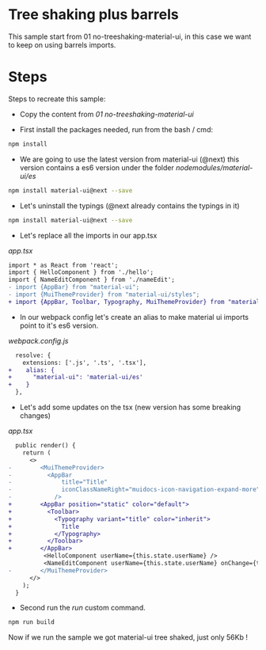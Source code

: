 # Tree shaking plus barrels

This sample start from 01 no-treeshaking-material-ui, in this case we want to keep on using barrels imports.

# Steps

Steps to recreate this sample:

- Copy the content from _01 no-treeshaking-material-ui_

- First install the packages needed, run from the bash / cmd:

```bash
npm install
```

- We are going to use the latest version from material-ui (@next) this version contains a es6 version under
the folder _nodemodules/material-ui/es_

```bash
npm install material-ui@next --save
```

- Let's uninstall the typings (@next already contains the typings in it)

```bash
npm install material-ui@next --save
```

- Let's replace all the imports in our app.tsx

_app.tsx_

```diff
import * as React from 'react';
import { HelloComponent } from './hello';
import { NameEditComponent } from './nameEdit';
- import {AppBar} from "material-ui";
- import {MuiThemeProvider} from "material-ui/styles";
+ import {AppBar, Toolbar, Typography, MuiThemeProvider} from "material-ui";
```

- In our webpack config let's create an alias to make material ui imports point to
it's es6 version.

_webpack.config.js_

```diff
  resolve: {
    extensions: ['.js', '.ts', '.tsx'],
+    alias: {
+      "material-ui": 'material-ui/es'
+    }
  },
```

- Let's add some updates on the tsx (new version has some breaking changes)

_app.tsx_

```diff
  public render() {
    return (
      <>
-        <MuiThemeProvider>
-          <AppBar
-              title="Title"
-              iconClassNameRight="muidocs-icon-navigation-expand-more"
-            />
+        <AppBar position="static" color="default">
+          <Toolbar>
+            <Typography variant="title" color="inherit">
+              Title
+            </Typography>
+          </Toolbar>
+        </AppBar>
          <HelloComponent userName={this.state.userName} />
          <NameEditComponent userName={this.state.userName} onChange={this.setUsernameState} />
-        </MuiThemeProvider>
      </>
    );
  }
```

- Second run the _run_ custom command.

```bash
npm run build
```

Now if we run the sample we got material-ui tree shaked, just only 56Kb !
